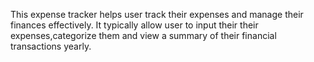 This expense tracker helps user track their expenses and manage their finances effectively. It typically allow user to input their their expenses,categorize them and view a summary of their financial transactions yearly.